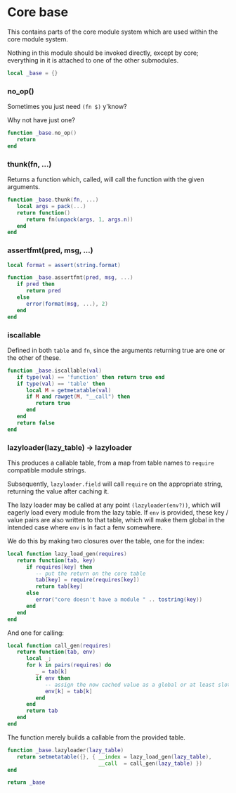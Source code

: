 # Core base


This contains parts of the core module system which are used within the core
module system\.

Nothing in this module should be invoked directly, except by core; everything
in it is attached to one of the other submodules\.

```lua
local _base = {}
```


### no\_op\(\)

Sometimes you just need `(fn $)` y'know?

Why not have just one?

```lua
function _base.no_op()
   return
end
```


### thunk\(fn, \.\.\.\)

Returns a function which, called, will call the function with the given
arguments\.

```lua
function _base.thunk(fn, ...)
   local args = pack(...)
   return function()
      return fn(unpack(args, 1, args.n))
   end
end
```


### assertfmt\(pred, msg, \.\.\.\)

```lua
local format = assert(string.format)

function _base.assertfmt(pred, msg, ...)
   if pred then
      return pred
   else
      error(format(msg, ...), 2)
   end
end
```


### iscallable

Defined in both `table` and `fn`, since the arguments returning true are one
or the other of these\.

```lua
function _base.iscallable(val)
   if type(val) == 'function' then return true end
   if type(val) == 'table' then
      local M = getmetatable(val)
      if M and rawget(M, "__call") then
         return true
      end
   end
   return false
end
```


### lazyloader\(lazy\_table\) \-> lazyloader

  This produces a callable table, from a map from table names to `require`
compatible module strings\.

Subsequently, `lazyloader.field` will call `require` on the appropriate string,
returning the value after caching it\.

The lazy loader may be called at any point `(lazyloader(env?))`, which will
eagerly load every module from the lazy table\.  If `env` is provided, these
key / value pairs are also written to that table, which will make them global
in the intended case where `env` is in fact a fenv somewhere\.

We do this by making two closures over the table, one for the index:

```lua
local function lazy_load_gen(requires)
   return function(tab, key)
      if requires[key] then
         -- put the return on the core table
         tab[key] = require(requires[key])
         return tab[key]
      else
         error("core doesn't have a module " .. tostring(key))
      end
   end
end
```

And one for calling:

```lua
local function call_gen(requires)
   return function(tab, env)
      local _;
      for k in pairs(requires) do
         _ = tab[k]
         if env then
            -- assign the now cached value as a global or at least slot
            env[k] = tab[k]
         end
      end
      return tab
   end
end
```

The function merely builds a callable from the provided table\.

```lua
function _base.lazyloader(lazy_table)
   return setmetatable({}, { __index = lazy_load_gen(lazy_table),
                             __call  = call_gen(lazy_table) })
end
```

```lua
return _base
```
